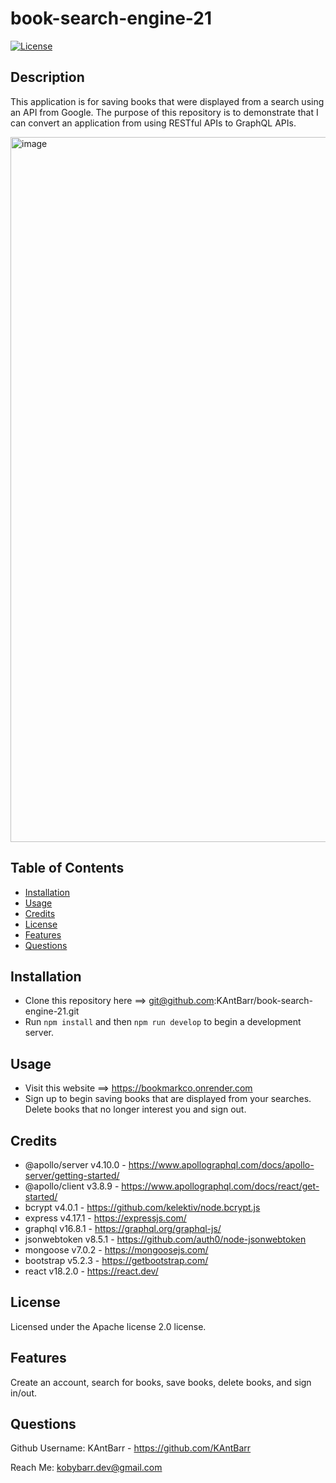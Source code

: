 # book-search-engine-21
[![License](https://img.shields.io/badge/License-Apache_2.0-blue.svg)](https://opensource.org/licenses/Apache-2.0)

## Description
This application is for saving books that were displayed from a search using an API from Google. The purpose of this repository is to demonstrate that I can convert an application from using RESTful APIs to GraphQL APIs.

<img width="1128" alt="image" src="https://github.com/KAntBarr/book-search-engine-21/assets/70618192/54a5a0e7-5a3f-4313-8b42-64ca54c3624c">

## Table of Contents
- [Installation](#installation)
- [Usage](#usage)
- [Credits](#credits)
- [License](#license)
- [Features](#features)
- [Questions](#questions)

## Installation
- Clone this repository here ==> git@github.com:KAntBarr/book-search-engine-21.git
- Run `npm install` and then `npm run develop` to begin a development server.

## Usage
- Visit this website ==> https://bookmarkco.onrender.com
- Sign up to begin saving books that are displayed from your searches. Delete books that no longer interest you and sign out.

## Credits
- @apollo/server v4.10.0 - https://www.apollographql.com/docs/apollo-server/getting-started/
- @apollo/client v3.8.9 - https://www.apollographql.com/docs/react/get-started/
- bcrypt v4.0.1 - https://github.com/kelektiv/node.bcrypt.js
- express v4.17.1 - https://expressjs.com/
- graphql v16.8.1 - https://graphql.org/graphql-js/
- jsonwebtoken v8.5.1 - https://github.com/auth0/node-jsonwebtoken
- mongoose v7.0.2 - https://mongoosejs.com/
- bootstrap v5.2.3 - https://getbootstrap.com/
- react v18.2.0 - https://react.dev/

## License
Licensed under the Apache license 2.0 license.

## Features
Create an account, search for books, save books, delete books, and sign in/out.

## Questions
Github Username: KAntBarr - https://github.com/KAntBarr

Reach Me: kobybarr.dev@gmail.com
